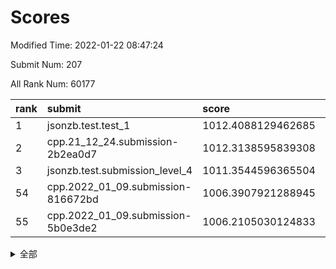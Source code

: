 # Scores

Modified Time: 2022-01-22 08:47:24

Submit Num: 207

All Rank Num: 60177

| rank |               submit               |       score        |       sigma        | pk_num |
| :--- | :--------------------------------- | :----------------- | :----------------- | :----- |
| 1    | jsonzb.test.test_1                 | 1012.4088129462685 | 0.7949911875399674 | 1163   |
| 2    | cpp.21_12_24.submission-2b2ea0d7   | 1012.3138595839308 | 0.7802996244745182 | 1161   |
| 3    | jsonzb.test.submission_level_4     | 1011.3544596365504 | 0.7769676630462795 | 1159   |
| 54   | cpp.2022_01_09.submission-816672bd | 1006.3907921288945 | 0.7326732105309817 | 1163   |
| 55   | cpp.2022_01_09.submission-5b0e3de2 | 1006.2105030124833 | 0.7364320166329081 | 1165   |


<details>
<summary>全部</summary>

| rank |                 submit                 |       score        |       sigma        | pk_num |
| :--- | :------------------------------------- | :----------------- | :----------------- | :----- |
| 1    | jsonzb.test.test_1                     | 1012.4088129462685 | 0.7949911875399674 | 1163   |
| 2    | cpp.21_12_24.submission-2b2ea0d7       | 1012.3138595839308 | 0.7802996244745182 | 1161   |
| 3    | jsonzb.test.submission_level_4         | 1011.3544596365504 | 0.7769676630462795 | 1159   |
| 4    | gobigger.level_3.submission_level_3_42 | 1011.3317747503047 | 0.7971058783937568 | 1156   |
| 5    | gobigger.level_3.submission_level_3_37 | 1011.2730671470223 | 0.7520049755065705 | 1161   |
| 6    | gobigger.level_3.submission_level_3_15 | 1011.1580424344781 | 0.7721239415782422 | 1169   |
| 7    | gobigger.level_3.submission_level_3_41 | 1011.0042734277262 | 0.7676081185153358 | 1166   |
| 8    | gobigger.level_3.submission_level_3_8  | 1010.5496093149993 | 0.7630695441542833 | 1166   |
| 9    | gobigger.level_3.submission_level_3_21 | 1010.5487492619488 | 0.7519342962420229 | 1159   |
| 10   | gobigger.level_3.submission_level_3_4  | 1010.4220415073651 | 0.783178319147257  | 1166   |
| 11   | gobigger.level_3.submission_level_3_27 | 1010.4206403534494 | 0.7651600052784063 | 1170   |
| 12   | gobigger.level_3.submission_level_3_34 | 1010.4034793947595 | 0.7381617608197126 | 1161   |
| 13   | gobigger.level_3.submission_level_3_30 | 1010.3945955871912 | 0.7689019043009814 | 1164   |
| 14   | gobigger.level_3.submission_level_3_3  | 1010.3434247792494 | 0.7578694756304603 | 1161   |
| 15   | gobigger.level_3.submission_level_3_32 | 1010.3216496327657 | 0.7475486097950765 | 1159   |
| 16   | gobigger.level_3.submission_level_3_29 | 1010.2679723598586 | 0.7495161694243987 | 1162   |
| 17   | gobigger.level_3.submission_level_3_10 | 1010.2658751064142 | 0.7552486510451503 | 1161   |
| 18   | gobigger.level_3.submission_level_3_40 | 1010.2144049867263 | 0.7681720313432728 | 1171   |
| 19   | gobigger.level_3.submission_level_3_28 | 1010.1654936543816 | 0.7601764535534408 | 1162   |
| 20   | gobigger.level_3.submission_level_3_45 | 1010.1509032828452 | 0.7543752361523505 | 1161   |
| 21   | gobigger.level_3.submission_level_3_2  | 1010.1350191427038 | 0.7702767163136977 | 1159   |
| 22   | gobigger.level_3.submission_level_3_49 | 1010.0483235100228 | 0.7627891437769244 | 1162   |
| 23   | gobigger.level_3.submission_level_3_48 | 1010.0116081296693 | 0.7698599451694916 | 1169   |
| 24   | gobigger.level_3.submission_level_3_38 | 1009.9831457834317 | 0.7608220262546861 | 1163   |
| 25   | gobigger.level_3.submission_level_3_26 | 1009.9779300863424 | 0.7666180267968792 | 1163   |
| 26   | gobigger.level_3.submission_level_3_25 | 1009.968073990567  | 0.7752541906132033 | 1165   |
| 27   | gobigger.level_3.submission_level_3_1  | 1009.9083054604904 | 0.7647319388605419 | 1164   |
| 28   | gobigger.level_3.submission_level_3_35 | 1009.9034756844013 | 0.7685869092441593 | 1161   |
| 29   | gobigger.level_3.submission_level_3_6  | 1009.8864176159022 | 0.7820626795523299 | 1159   |
| 30   | gobigger.level_3.submission_level_3_39 | 1009.8546807827938 | 0.7456339420676512 | 1165   |
| 31   | gobigger.level_3.submission_level_3_11 | 1009.6494453005946 | 0.7582245632976926 | 1161   |
| 32   | gobigger.level_3.submission_level_3_5  | 1009.5727004942703 | 0.7579769639191822 | 1163   |
| 33   | gobigger.level_3.submission_level_3_19 | 1009.5298297513066 | 0.7587076321709049 | 1165   |
| 34   | gobigger.level_3.submission_level_3_24 | 1009.5216383526543 | 0.7614143528656564 | 1165   |
| 35   | gobigger.level_3.submission_level_3_13 | 1009.4997260487121 | 0.7629861641502399 | 1163   |
| 36   | gobigger.level_3.submission_level_3_46 | 1009.4778292016381 | 0.7594170842766498 | 1166   |
| 37   | gobigger.level_3.submission_level_3_18 | 1009.3793462743873 | 0.7786283417484303 | 1163   |
| 38   | gobigger.level_3.submission_level_3_0  | 1009.3757617883103 | 0.7590063853095576 | 1162   |
| 39   | gobigger.level_3.submission_level_3_23 | 1009.3429848206475 | 0.7479848588224985 | 1162   |
| 40   | gobigger.level_3.submission_level_3_9  | 1009.3278511949316 | 0.7797724362295823 | 1164   |
| 41   | gobigger.level_3.submission_level_3_14 | 1009.141147916865  | 0.7556260026187293 | 1162   |
| 42   | gobigger.level_3.submission_level_3_22 | 1009.130318709909  | 0.7543672968189052 | 1164   |
| 43   | gobigger.level_3.submission_level_3_31 | 1009.0134116527112 | 0.7326993531013435 | 1156   |
| 44   | gobigger.level_3.submission_level_3_44 | 1009.0082044037986 | 0.7544026531890513 | 1161   |
| 45   | gobigger.level_3.submission_level_3_33 | 1008.8851891444347 | 0.7540032780743955 | 1164   |
| 46   | gobigger.level_3.submission_level_3_16 | 1008.7794688403603 | 0.74746416666622   | 1166   |
| 47   | gobigger.level_3.submission_level_3_17 | 1008.6326214752587 | 0.7288850531387987 | 1157   |
| 48   | gobigger.level_3.submission_level_3_20 | 1008.4908722484391 | 0.7316658234994696 | 1164   |
| 49   | gobigger.level_3.submission_level_3_47 | 1008.3805513011796 | 0.7499157255396884 | 1164   |
| 50   | gobigger.level_3.submission_level_3_43 | 1008.3366195040373 | 0.740672665282905  | 1163   |
| 51   | gobigger.level_3.submission_level_3_12 | 1007.8705045315457 | 0.7445813765701521 | 1159   |
| 52   | gobigger.level_3.submission_level_3_36 | 1007.8591849521949 | 0.7494647107211427 | 1164   |
| 53   | gobigger.level_3.submission_level_3_7  | 1007.7441525543528 | 0.74622660706899   | 1162   |
| 54   | cpp.2022_01_09.submission-816672bd     | 1006.3907921288945 | 0.7326732105309817 | 1163   |
| 55   | cpp.2022_01_09.submission-5b0e3de2     | 1006.2105030124833 | 0.7364320166329081 | 1165   |
| 56   | gobigger.level_1.submission_level_1_39 | 1005.9015849888984 | 0.7117063708355542 | 1162   |
| 57   | gobigger.level_1.submission_level_1_4  | 1004.4822324386596 | 0.7172409550739605 | 1165   |
| 58   | gobigger.level_1.submission_level_1_26 | 1004.4041569447922 | 0.7202014893414166 | 1169   |
| 59   | gobigger.level_1.submission_level_1_45 | 1004.3446088639663 | 0.7161655451082318 | 1153   |
| 60   | gobigger.level_1.submission_level_1_24 | 1004.2304204297135 | 0.7270479235234242 | 1163   |
| 61   | gobigger.level_1.submission_level_1_46 | 1004.1778155932109 | 0.7148878498318807 | 1160   |
| 62   | gobigger.level_1.submission_level_1_11 | 1004.1552873960197 | 0.7199742596991099 | 1163   |
| 63   | gobigger.level_1.submission_level_1_15 | 1004.1259512536685 | 0.7274203459808541 | 1166   |
| 64   | gobigger.level_1.submission_level_1_41 | 1004.0278085446662 | 0.7053735061566735 | 1166   |
| 65   | gobigger.level_1.submission_level_1_13 | 1004.0140861810106 | 0.7294646373702517 | 1160   |
| 66   | gobigger.level_1.submission_level_1_47 | 1004.0007387012191 | 0.735090158101386  | 1163   |
| 67   | gobigger.level_1.submission_level_1_36 | 1003.8513213211604 | 0.7156138529859947 | 1158   |
| 68   | gobigger.level_1.submission_level_1_38 | 1003.710030321721  | 0.7173243757438371 | 1163   |
| 69   | gobigger.level_1.submission_level_1_17 | 1003.688879713301  | 0.7106076578758043 | 1161   |
| 70   | gobigger.level_1.submission_level_1_16 | 1003.6727418414678 | 0.7099406821068818 | 1163   |
| 71   | gobigger.level_1.submission_level_1_20 | 1003.6687922091802 | 0.7181853169557847 | 1162   |
| 72   | gobigger.level_1.submission_level_1_49 | 1003.643900957213  | 0.7178439454540771 | 1165   |
| 73   | gobigger.level_1.submission_level_1_27 | 1003.6430331405629 | 0.7150973431000703 | 1162   |
| 74   | gobigger.level_1.submission_level_1_34 | 1003.5930382909576 | 0.7150606307473244 | 1163   |
| 75   | gobigger.level_1.submission_level_1_19 | 1003.5488678627286 | 0.7152940987589727 | 1164   |
| 76   | gobigger.level_1.submission_level_1_5  | 1003.4709054023048 | 0.7136428336089222 | 1161   |
| 77   | gobigger.level_1.submission_level_1_1  | 1003.3876986558713 | 0.7124167622618806 | 1156   |
| 78   | gobigger.level_1.submission_level_1_31 | 1003.3417083231355 | 0.7215120223959752 | 1165   |
| 79   | gobigger.level_1.submission_level_1_28 | 1003.2448873110252 | 0.7196285775191329 | 1158   |
| 80   | gobigger.level_1.submission_level_1_37 | 1003.1682411023339 | 0.7051693388247187 | 1167   |
| 81   | gobigger.level_1.submission_level_1_30 | 1003.135864753942  | 0.7236687452158079 | 1166   |
| 82   | gobigger.level_1.submission_level_1_18 | 1003.0981456812378 | 0.7076829103631249 | 1164   |
| 83   | gobigger.level_1.submission_level_1_6  | 1003.0746290046333 | 0.7031216472206383 | 1168   |
| 84   | gobigger.level_1.submission_level_1_25 | 1003.0609887774789 | 0.7120444033127304 | 1163   |
| 85   | gobigger.level_1.submission_level_1_23 | 1003.0385295361043 | 0.7175507446210654 | 1164   |
| 86   | gobigger.level_1.submission_level_1_14 | 1003.0364622622791 | 0.715905114436763  | 1162   |
| 87   | gobigger.level_1.submission_level_1_43 | 1002.9870222638724 | 0.7237605448758377 | 1163   |
| 88   | gobigger.level_1.submission_level_1_12 | 1002.981447048387  | 0.7122287222411801 | 1160   |
| 89   | gobigger.level_1.submission_level_1_22 | 1002.9691158676958 | 0.7156476874047218 | 1159   |
| 90   | gobigger.level_1.submission_level_1_40 | 1002.9161897692712 | 0.7048964562471979 | 1163   |
| 91   | gobigger.level_1.submission_level_1_33 | 1002.9151935436433 | 0.7123394733053781 | 1164   |
| 92   | gobigger.level_1.submission_level_1_42 | 1002.7353021101659 | 0.7133057210432325 | 1167   |
| 93   | gobigger.level_1.submission_level_1_29 | 1002.6781980644874 | 0.7211691923801175 | 1162   |
| 94   | gobigger.level_1.submission_level_1_3  | 1002.643120322564  | 0.7144272045533366 | 1163   |
| 95   | gobigger.level_1.submission_level_1_32 | 1002.6291334784123 | 0.711116468536715  | 1162   |
| 96   | gobigger.level_1.submission_level_1_8  | 1002.6206852513204 | 0.7231042960146198 | 1161   |
| 97   | gobigger.level_1.submission_level_1_2  | 1002.5321985180083 | 0.7225390901500887 | 1166   |
| 98   | gobigger.level_1.submission_level_1_48 | 1002.4816512932293 | 0.7300254285002918 | 1163   |
| 99   | gobigger.level_1.submission_level_1_9  | 1002.3653434295928 | 0.704593242430366  | 1159   |
| 100  | gobigger.level_1.submission_level_1_35 | 1002.289008426589  | 0.7171248993295257 | 1169   |
| 101  | gobigger.level_1.submission_level_1_10 | 1002.1772168923842 | 0.7164329473135204 | 1165   |
| 102  | gobigger.level_1.submission_level_1_7  | 1002.1354347451917 | 0.7051034362226953 | 1162   |
| 103  | gobigger.level_1.submission_level_1_0  | 1001.5808661183637 | 0.7110048500028179 | 1164   |
| 104  | gobigger.level_1.submission_level_1_21 | 1001.5418585292754 | 0.7143850599355231 | 1165   |
| 105  | gobigger.level_1.submission_level_1_44 | 1001.4890536732007 | 0.7016131995024459 | 1158   |
| 106  | gobigger.random.submission_random_21   | 997.4537010687734  | 0.7088797299607809 | 1164   |
| 107  | gobigger.random.submission_random_2    | 997.3375295001806  | 0.7017384845121258 | 1165   |
| 108  | gobigger.random.submission_random_31   | 997.2984637191694  | 0.706652754453484  | 1161   |
| 109  | gobigger.random.submission_random_40   | 997.2565322205803  | 0.7180786167789237 | 1158   |
| 110  | gobigger.random.submission_random_25   | 997.249634863932   | 0.7185866505451556 | 1164   |
| 111  | gobigger.random.submission_random_20   | 997.0317816988107  | 0.7136331743447206 | 1165   |
| 112  | gobigger.random.submission_random_44   | 996.8483052862266  | 0.7138642151266211 | 1160   |
| 113  | gobigger.random.submission_random_14   | 996.7254366477682  | 0.7172121997608054 | 1164   |
| 114  | gobigger.random.submission_random_8    | 996.6666338714631  | 0.7097782638304556 | 1163   |
| 115  | gobigger.random.submission_random_48   | 996.5500159763372  | 0.7157335899863351 | 1161   |
| 116  | gobigger.random.submission_random_30   | 996.36640684287    | 0.7104431570178665 | 1161   |
| 117  | gobigger.random.submission_random_47   | 996.2946652951974  | 0.7206566319569151 | 1163   |
| 118  | gobigger.random.submission_random_32   | 996.2273323732632  | 0.7100509300400305 | 1163   |
| 119  | gobigger.random.submission_random_26   | 996.2145737333864  | 0.7030151477798005 | 1164   |
| 120  | gobigger.random.submission_random_13   | 996.0510575355374  | 0.705062214448552  | 1157   |
| 121  | gobigger.random.submission_random_22   | 995.9841398810689  | 0.711846531632304  | 1166   |
| 122  | gobigger.random.submission_random_5    | 995.9634969114747  | 0.7034964521608517 | 1163   |
| 123  | gobigger.random.submission_random_29   | 995.9458994453314  | 0.7161771698408382 | 1160   |
| 124  | gobigger.random.submission_random_16   | 995.8956647772229  | 0.7239939564474479 | 1163   |
| 125  | gobigger.random.submission_random_4    | 995.840962083014   | 0.7138077932079259 | 1169   |
| 126  | gobigger.random.submission_random_27   | 995.7959679417385  | 0.7116377299832273 | 1163   |
| 127  | gobigger.random.submission_random_18   | 995.7571236354528  | 0.7066158949074223 | 1163   |
| 128  | gobigger.random.submission_random_33   | 995.7255467396229  | 0.7306660033106684 | 1160   |
| 129  | gobigger.random.submission_random_35   | 995.6848223684997  | 0.7121841510842318 | 1163   |
| 130  | gobigger.random.submission_random_42   | 995.6563882441702  | 0.7025198684489565 | 1162   |
| 131  | gobigger.random.submission_random_45   | 995.6317377506336  | 0.730313828587147  | 1164   |
| 132  | gobigger.random.submission_random_9    | 995.6316787131339  | 0.725477983112825  | 1159   |
| 133  | gobigger.random.submission_random_15   | 995.6217689739206  | 0.7112660621376852 | 1163   |
| 134  | gobigger.random.submission_random_41   | 995.6132658815922  | 0.7105082698162816 | 1160   |
| 135  | gobigger.random.submission_random_17   | 995.6024978595514  | 0.7115210247153981 | 1163   |
| 136  | gobigger.random.submission_random_28   | 995.5543868243142  | 0.7086077572192679 | 1166   |
| 137  | gobigger.random.submission_random_37   | 995.5502503529942  | 0.716120214751853  | 1163   |
| 138  | gobigger.random.submission_random_3    | 995.5335437214883  | 0.7224683364498989 | 1163   |
| 139  | gobigger.random.submission_random_19   | 995.5235982244743  | 0.7165237657649779 | 1161   |
| 140  | gobigger.random.submission_random_38   | 995.5059927751743  | 0.6969676736401287 | 1161   |
| 141  | gobigger.random.submission_random_24   | 995.4695951101814  | 0.7171354727893385 | 1164   |
| 142  | gobigger.random.submission_random_46   | 995.4509347707329  | 0.7185463962641028 | 1161   |
| 143  | gobigger.random.submission_random_12   | 995.4480150422444  | 0.7029559296765617 | 1159   |
| 144  | gobigger.random.submission_random_23   | 995.3700906434025  | 0.7173342132160144 | 1167   |
| 145  | gobigger.random.submission_random_36   | 995.3530215822602  | 0.703125293963444  | 1167   |
| 146  | gobigger.random.submission_random_34   | 995.3446993390261  | 0.7154575987326547 | 1167   |
| 147  | gobigger.random.submission_random_6    | 995.3397738480489  | 0.7214020840332486 | 1168   |
| 148  | gobigger.random.submission_random_0    | 995.3293475380517  | 0.7248193321791512 | 1160   |
| 149  | gobigger.random.submission_random_1    | 995.1749424181858  | 0.7031342022795917 | 1167   |
| 150  | gobigger.random.submission_random_39   | 995.157570729547   | 0.7204239284487758 | 1159   |
| 151  | gobigger.random.submission_random_7    | 995.1105960020319  | 0.7173590338687104 | 1161   |
| 152  | gobigger.random.submission_random_49   | 995.0478392883781  | 0.7120327607535728 | 1158   |
| 153  | gobigger.random.submission_random_11   | 995.0259216619851  | 0.721079573401304  | 1165   |
| 154  | gobigger.random.submission_random_43   | 994.9351687077748  | 0.7160320101914563 | 1163   |
| 155  | gobigger.random.submission_random_10   | 994.9252007447545  | 0.7201931284213395 | 1160   |
| 156  | gobigger.level_2.submission_level_2_38 | 993.9562232753646  | 0.7445723819467296 | 1163   |
| 157  | gobigger.level_2.submission_level_2_24 | 993.6364544583981  | 0.7181601809972249 | 1166   |
| 158  | gobigger.level_2.submission_level_2_6  | 993.6106664953354  | 0.717943375549914  | 1165   |
| 159  | gobigger.level_2.submission_level_2_21 | 993.3870653024961  | 0.7229904096428738 | 1162   |
| 160  | gobigger.level_2.submission_level_2_43 | 993.3484719052595  | 0.7307044829362    | 1166   |
| 161  | gobigger.level_2.submission_level_2_4  | 993.3229959282886  | 0.7143613060200207 | 1162   |
| 162  | gobigger.level_2.submission_level_2_14 | 993.1858930288646  | 0.7245350723722837 | 1167   |
| 163  | gobigger.level_2.submission_level_2_2  | 993.0761108062933  | 0.7398472254270162 | 1161   |
| 164  | gobigger.level_2.submission_level_2_30 | 993.0708369257374  | 0.7246588386218074 | 1157   |
| 165  | gobigger.level_2.submission_level_2_32 | 992.9628818431241  | 0.740169864282385  | 1158   |
| 166  | gobigger.level_2.submission_level_2_49 | 992.9254058345192  | 0.7340925097584879 | 1163   |
| 167  | gobigger.level_2.submission_level_2_44 | 992.8057213746467  | 0.7443303148342033 | 1156   |
| 168  | gobigger.level_2.submission_level_2_33 | 992.5817274578061  | 0.7298636880473928 | 1166   |
| 169  | gobigger.level_2.submission_level_2_20 | 992.5733466198785  | 0.7478871012154318 | 1166   |
| 170  | gobigger.level_2.submission_level_2_11 | 992.5729165482799  | 0.7309138899310472 | 1167   |
| 171  | gobigger.level_2.submission_level_2_29 | 992.5073208178143  | 0.7355408055349393 | 1169   |
| 172  | gobigger.level_2.submission_level_2_5  | 992.4945460872003  | 0.7295583754022336 | 1163   |
| 173  | gobigger.level_2.submission_level_2_42 | 992.4527697866316  | 0.7446503509891514 | 1161   |
| 174  | gobigger.level_2.submission_level_2_3  | 992.4382272670704  | 0.7470603433406596 | 1163   |
| 175  | gobigger.level_2.submission_level_2_48 | 992.3868352689223  | 0.7382343275049708 | 1162   |
| 176  | gobigger.level_2.submission_level_2_17 | 992.3846879717287  | 0.7573606185154443 | 1161   |
| 177  | gobigger.level_2.submission_level_2_12 | 992.2524774411697  | 0.7404771419798479 | 1161   |
| 178  | gobigger.level_2.submission_level_2_15 | 992.1717613334129  | 0.7402876972460654 | 1161   |
| 179  | gobigger.level_2.submission_level_2_41 | 992.163098440703   | 0.744770536559197  | 1162   |
| 180  | gobigger.level_2.submission_level_2_34 | 992.143951001959   | 0.7320935105646047 | 1166   |
| 181  | gobigger.level_2.submission_level_2_22 | 992.104911690237   | 0.7588425092370519 | 1161   |
| 182  | gobigger.level_2.submission_level_2_26 | 992.1009230065227  | 0.7472094797251274 | 1168   |
| 183  | gobigger.level_2.submission_level_2_45 | 992.0940811783908  | 0.7544646109433225 | 1167   |
| 184  | gobigger.level_2.submission_level_2_36 | 992.0020242472511  | 0.7246918633359046 | 1168   |
| 185  | gobigger.level_2.submission_level_2_9  | 991.9757402291233  | 0.7324068213423609 | 1160   |
| 186  | gobigger.level_2.submission_level_2_23 | 991.931846762411   | 0.7448081966591519 | 1162   |
| 187  | gobigger.level_2.submission_level_2_7  | 991.8660408394657  | 0.7441522350979196 | 1166   |
| 188  | gobigger.level_2.submission_level_2_10 | 991.8241364816386  | 0.7378420589842768 | 1170   |
| 189  | gobigger.level_2.submission_level_2_40 | 991.8204266649113  | 0.7339682182021247 | 1161   |
| 190  | gobigger.level_2.submission_level_2_25 | 991.7558332153743  | 0.7337441639686322 | 1164   |
| 191  | gobigger.level_2.submission_level_2_35 | 991.6536582278324  | 0.7372605368746201 | 1164   |
| 192  | gobigger.level_2.submission_level_2_39 | 991.5713407567647  | 0.7581552354278498 | 1163   |
| 193  | gobigger.level_2.submission_level_2_28 | 991.5633536574634  | 0.7554574922935513 | 1166   |
| 194  | gobigger.level_2.submission_level_2_13 | 991.5026749613659  | 0.7609614433020814 | 1165   |
| 195  | gobigger.level_2.submission_level_2_8  | 991.4819984790212  | 0.7533546978416225 | 1165   |
| 196  | gobigger.level_2.submission_level_2_18 | 991.3843172399828  | 0.766593593541519  | 1159   |
| 197  | gobigger.level_2.submission_level_2_47 | 991.3182526994196  | 0.7509907650142607 | 1158   |
| 198  | gobigger.level_2.submission_level_2_37 | 991.2385775460444  | 0.7697849708546636 | 1159   |
| 199  | gobigger.level_2.submission_level_2_0  | 991.1899598335378  | 0.7522508582287143 | 1161   |
| 200  | gobigger.level_2.submission_level_2_1  | 991.1225189833773  | 0.7517112118407959 | 1161   |
| 201  | gobigger.level_2.submission_level_2_31 | 991.1125827882797  | 0.7430110000778194 | 1162   |
| 202  | gobigger.level_2.submission_level_2_46 | 991.0371334083474  | 0.7429816444352904 | 1157   |
| 203  | gobigger.level_2.submission_level_2_19 | 990.9260681718436  | 0.7556268819110404 | 1160   |
| 204  | gobigger.level_2.submission_level_2_27 | 990.7619841643638  | 0.7589348110235505 | 1164   |
| 205  | gobigger.level_2.submission_level_2_16 | 990.6541687765592  | 0.766559704237038  | 1163   |
| 206  | gobigger.none.submission_none_0        | 976.6640055684361  | 1.3078514601442588 | 1163   |
| 207  | gobigger.none.submission_none_1        | 975.6933412062842  | 1.402047465846885  | 1170   |

</details>